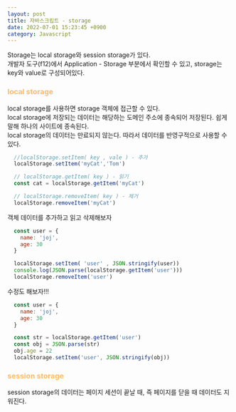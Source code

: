 ```yaml
---
layout: post
title: 자바스크립트 - storage
date: 2022-07-01 15:23:45 +0900
category: Javascript
---
```


Storage는 local storage와 session storage가 있다.  
개발자 도구(f12)에서 Application - Storage 부분에서 확인할 수 있고, storage는 key와 value로 구성되어있다.

### <span style="color:#febc68;font-weight:bold">local storage</span> 
local storage를 사용하면 storage 객체에 접근할 수 있다.  
local storage에 저장되는 데이터는 해당하는 도메인 주소에 종속되어 저장된다. 쉽게 말해 하나의 사이트에 종속된다.  
local storage의 데이터는 만료되지 않는다. 따라서 데이터를 반영구적으로 사용할 수 있다. 
```javascript
  //localStorage.setItem( key , vale ) - 추가
  localStorage.setItem('myCat','Tom')

  // localStorage.getItem( key ) - 읽기
  const cat = localStorage.getItem('myCat')

  // localStorage.removeItem( key ) - 제거
  localStorage.removeItem('myCat')
```

객체 데이터를 추가하고 읽고 삭제해보자
```javascript
  const user = {
    name: 'joj',
    age: 30
  }

  localStorage.setItem( 'user' , JSON.stringify(user))
  console.log(JSON.parse(localStorage.getItem('user')))
  localStorage.removeItem('user')
```

수정도 해보자!!!
```javascript
  const user = {
    name: 'joj',
    age: 30
  }

  const str = localStorage.getItem('user')
  const obj = JSON.parse(str)
  obj.age = 22
  localStorage.setItem('user', JSON.stringify(obj))
```

### <span style="color:#febc68;font-weight:bold">session storage</span> 
session storage의 데이터는 페이지 세션이 끝날 때, 즉 페이지를 닫을 때 데이터도 지워진다.

